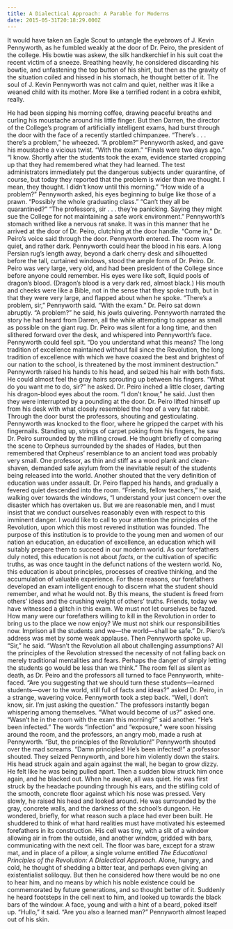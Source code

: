 ```yaml
---
title: A Dialectical Approach: A Parable for Moderns
date: 2015-05-31T20:18:29.000Z
---
```

It would have taken an Eagle Scout to untangle the eyebrows of J. Kevin Pennyworth, as he fumbled weakly at the door of Dr. Peiro, the president of the college. His bowtie was askew, the silk handkerchief in his suit coat the recent victim of a sneeze. Breathing heavily, he considered discarding his bowtie, and unfastening the top button of his shirt, but then as the gravity of the situation coiled and hissed in his stomach, he thought better of it. The soul of J. Kevin Pennyworth was not calm and quiet, neither was it like a weaned child with its mother. More like a terrified rodent in a cobra exhibit, really.

He had been sipping his morning coffee, drawing peaceful breaths and curling his moustache around his little finger. But then Darren, the director of the College’s program of artificially intelligent exams, had burst through the door with the face of a recently startled chimpanzee. “There’s . . . there’s a problem,” he wheezed. “A problem?” Pennyworth asked, and gave his moustache a vicious twist. “With the exam.” “Finals were two days ago.” “I know. Shortly after the students took the exam, evidence started cropping up that they had remembered what they had learned.   The test administrators immediately put the dangerous subjects under quarantine, of course, but today they reported that the problem is wider than we thought. I mean, they thought. I didn’t know until this morning.” “How wide of a problem?” Pennyworth asked, his eyes beginning to bulge like those of a prawn. “Possibly the whole graduating class.” “Can’t they all be quarantined?” “The professors, sir . . . they’re panicking. Saying they might sue the College for not maintaining a safe work environment.” Pennyworth’s stomach writhed like a nervous rat snake. It was in this manner that he arrived at the door of Dr. Peiro, clutching at the door handle. “Come in,” Dr. Peiro’s voice said through the door. Pennyworth entered. The room was quiet, and rather dark. Pennyworth could hear the blood in his ears. A long Persian rug’s length away, beyond a dark cherry desk and silhouetted before the tall, curtained windows, stood the ample form of Dr. Peiro. Dr. Peiro was very large, very old, and had been president of the College since before anyone could remember. His eyes were like soft, liquid pools of dragon’s blood. (Dragon’s blood is a very dark red, almost black.) His mouth and cheeks were like a Bible, not in the sense that they spoke truth, but in that they were very large, and flapped about when he spoke. “There’s a problem, sir,” Pennyworth said. “With the exam.” Dr. Peiro sat down abruptly. “A problem?” he said, his jowls quivering. Pennyworth narrated the story he had heard from Darren, all the while attempting to appear as small as possible on the giant rug. Dr. Peiro was silent for a long time, and then slithered forward over the desk, and whispered into Pennyworth’s face. Pennyworth could feel spit. “Do you understand what this means? The long tradition of excellence maintained without fail since the Revolution, the long tradition of excellence with which we have coaxed the best and brightest of our nation to the school, is threatened by the most imminent destruction.” Pennyworth raised his hands to his head, and seized his hair with both fists. He could almost feel the gray hairs sprouting up between his fingers. “What do you want me to do, sir?” he asked. Dr. Peiro inched a little closer, darting his dragon-blood eyes about the room. “I don’t know,” he said. Just then they were interrupted by a pounding at the door. Dr. Peiro lifted himself up from his desk with what closely resembled the hop of a very fat rabbit. Through the door burst the professors, shouting and gesticulating. Pennyworth was knocked to the floor, where he gripped the carpet with his fingernails. Standing up, strings of carpet poking from his fingers, he saw Dr. Peiro surrounded by the milling crowd. He thought briefly of comparing the scene to Orpheus surrounded by the shades of Hades, but then remembered that Orpheus’ resemblance to an ancient toad was probably very small. One professor, as thin and stiff as a wood plank and clean-shaven, demanded safe asylum from the inevitable result of the students being released into the world. Another shouted that the very definition of education was under assault. Dr. Peiro flapped his hands, and gradually a fevered quiet descended into the room. “Friends, fellow teachers,” he said, walking over towards the windows, “I understand your just concern over the disaster which has overtaken us. But we are reasonable men, and I must insist that we conduct ourselves reasonably even with respect to this imminent danger. I would like to call to your attention the principles of the Revolution, upon which this most revered institution was founded. The purpose of this institution is to provide to the young men and women of our nation an education, an education of excellence, an education which will suitably prepare them to succeed in our modern world. As our forefathers duly noted, this education is not about _facts_, or the cultivation of specific truths, as was once taught in the defunct nations of the western world. No, this education is about principles, processes of creative thinking, and the accumulation of valuable experience. For these reasons, our forefathers developed an exam intelligent enough to discern what the student should remember, and what he would not. By this means, the student is freed from others’ ideas and the crushing weight of others’ truths. Friends, today we have witnessed a glitch in this exam. We must not let ourselves be fazed. How many were our forefathers willing to kill in the Revolution in order to bring us to the place we now enjoy? We must not shirk our responsibilities now. Imprison all the students and we—the world—shall be safe.” Dr. Piero’s address was met by some weak applause. Then Pennyworth spoke up. “Sir,” he said. “Wasn’t the Revolution all about challenging assumptions? All the principles of the Revolution stressed the necessity of not falling back on merely traditional mentalities and fears. Perhaps the danger of simply letting the students go would be less than we think.” The room fell as silent as death, as Dr. Peiro and the professors all turned to face Pennyworth, white-faced. “Are you suggesting that we should turn these students—learned students—over to the world, still full of facts and ideas?” asked Dr. Peiro, in a strange, wavering voice. Pennyworth took a step back. “Well, I don’t know, sir. I’m just asking the question.” The professors instantly began whispering among themselves. “What would become of us?” asked one. “Wasn’t he in the room with the exam this morning?” said another. “He’s been infected.” The words “infection” and “exposure,” were soon hissing around the room, and the professors, an angry mob, made a rush at Pennyworth. “But, the principles of the Revolution!” Pennyworth shouted over the mad screams. “Damn principles! He’s been infected!” a professor shouted. They seized Pennyworth, and bore him violently down the stairs. His head struck again and again against the wall, he began to grow dizzy. He felt like he was being pulled apart. Then a sudden blow struck him once again, and he blacked out. When he awoke, all was quiet. He was first struck by the headache pounding through his ears, and the stifling cold of the smooth, concrete floor against which his nose was pressed. Very slowly, he raised his head and looked around. He was surrounded by the gray, concrete walls, and the darkness of the school’s dungeon. He wondered, briefly, for what reason such a place had ever been built. He shuddered to think of what hard realities must have motivated his esteemed forefathers in its construction. His cell was tiny, with a slit of a window allowing air in from the outside, and another window, gridded with bars, communicating with the next cell. The floor was bare, except for a straw mat, and in place of a pillow, a single volume entitled _The Educational Principles of the Revolution: A Dialectical Approach._ Alone, hungry, and cold, he thought of shedding a bitter tear, and perhaps even giving an existentialist soliloquy. But then he considered how there would be no one to hear him, and no means by which his noble existence could be commemorated by future generations, and so thought better of it. Suddenly he heard footsteps in the cell next to him, and looked up towards the black bars of the window. A face, young and with a hint of a beard, poked itself up. “Hullo,” it said. “Are you also a learned man?” Pennyworth almost leaped out of his skin.